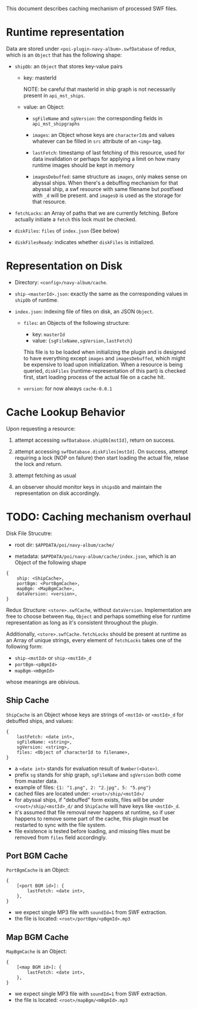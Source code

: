 This document describes caching mechanism of processed SWF files.

# Runtime representation

Data are stored under `<poi-plugin-navy-album>.swfDatabase` of redux,
which is an `Object` that has the following shape:

- `shipDb`: an `Object` that stores key-value pairs

    - key: masterId

        NOTE: be careful that masterId in ship graph is not necessarily present
        in `api_mst_ships`.

    - value: an Object:

        - `sgFileName` and `sgVersion`: the corresponding fields in
          `api_mst_shipgraphs`

        - `images`: an Object whose keys are `characterId`s and values
          whatever can be filled in `src` attribute of an `<img>` tag.

        - `lastFetch`: timestamp of last fetching of this resource, used for
          data invalidation or perhaps for applying a limit on how many runtime
          images should be kept in memory

        - `imagesDebuffed`: same structure as `images`, only makes sense on abyssal ships.
          When there's a debuffing mechanism for that abyssal ship, a swf resource
          with same filename but postfixed with `_d` will be present. and `imagesD`
          is used as the storage for that resource.

- `fetchLocks`: an Array of paths that we are currently fetching.
  Before actually initiate a `fetch` this lock must be checked.

- `diskFiles`: `files` of `index.json` (See below)

- `diskFilesReady`: indicates whether `diskFiles` is initialized.

# Representation on Disk

- Directory: `<config>/navy-album/cache`.

- `ship-<masterId>.json`: exactly the same as the corresponding values in `shipDb` of runtime.

- `index.json`: indexing file of files on disk, an JSON `Object`.

    - `files`: an Objects of the following structure:

        - key: `masterId`
        - value: `{sgFileName,sgVersion,lastFetch}`

      This file is to be loaded when initializing the plugin and is designed to
      have everything except `images` and `imagesDebuffed`, which might be expensive
      to load upon initialization.
      When a resource is being queried, `diskFiles` (runtime-representation of this part)
      is checked first, start loading process of the actual file on a cache hit.

    - `version`: for now always `cache-0.0.1`

# Cache Lookup Behavior

Upon requesting a resource:

1. attempt accessing `swfDatabase.shipDb[mstId]`, return on success.

2. attempt accessing `swfDatabase.diskFiles[mstId]`.
   On success, attempt requiring a lock (NOP on failure) then start loading the actual file,
   relase the lock and return.

3. attempt fetching as usual

4. an observer should monitor keys in `shipsDb`
   and maintain the representation on disk accordingly.

# TODO: Caching mechanism overhaul

Disk File Strucutre:

- root dir: `$APPDATA/poi/navy-album/cache/`

- metadata: `$APPDATA/poi/navy-album/cache/index.json`, which is an Object of the following shape

```
{
    ship: <ShipCache>,
    portBgm: <PortBgmCache>,
    mapBgm: <MapBgmCache>,
    dataVersion: <version>,
}
```

Redux Structure: `<store>.swfCache`, without `dataVersion`.
Implementation are free to choose between `Map`, `Object` and perhaps something else
for runtime representation as long as it's consistent throughout the plugin.

Additionally, `<store>.swfCache.fetchLocks` should be present at runtime as an Array of unique strings,
every element of `fetchLocks` takes one of the following form:

- `ship-<mstId>` or `ship-<mstId>_d`
- `portBgm-<pBgmId>`
- `mapBgm-<mBgmId>`

whose meanings are obivious.

## Ship Cache

`ShipCache` is an Object whose keys are strings of `<mstId>` or `<mstId>_d` for debuffed ships,
and values:

```
{
    lastFetch: <date int>,
    sgFileName: <string>,
    sgVersion: <string>,
    files: <Object of characterId to filename>,
}
```

- a `<date int>` stands for evaluation result of `Number(<Date>)`.
- prefix `sg` stands for ship graph, `sgFileName` and `sgVersion` both come from master data.
- example of files: `{1: "1.png", 2: "2.jpg", 5: "5.png"}`
- cached files are located under: `<root>/ship/<mstId>/`
- for abyssal ships, if "debuffed" form exists, files will be under `<root>/ship/<mstId>_d/` and
  `ShipCache` will have keys like `<mstId>_d`.
- it's assumed that file removal never happens at runtime, so if user happens to
  remove some part of the cache, this plugin must be restarted to sync with the file system.
- file existence is tested before loading, and missing files must be removed from `files` field
  accordingly.

## Port BGM Cache

`PortBgmCache` is an Object:

```
{
    [<port BGM id>]: {
        lastFetch: <date int>,
    },
}
```

- we expect single MP3 file with `soundId=1` from SWF extraction.
- the file is located: `<root>/portBgm/<pBgmId>.mp3`

## Map BGM Cache

`MapBgmCache` is an Object:

```
{
    [<map BGM id>]: {
        lastFetch: <date int>,
    },
}
```

- we expect single MP3 file with `soundId=1` from SWF extraction.
- the file is located: `<root>/mapBgm/<mBgmId>.mp3`
